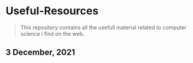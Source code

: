 # Useful-Resources

> This repository contains all the usefull material related to computer science i find on the web.

## 3 December, 2021
